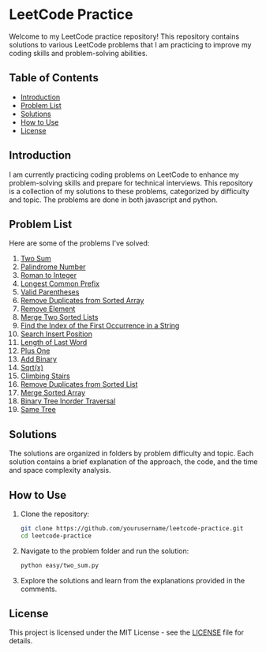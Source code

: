# LeetCode Practice

Welcome to my LeetCode practice repository! This repository contains solutions to various LeetCode problems that I am practicing to improve my coding skills and problem-solving abilities.

## Table of Contents

- [Introduction](#introduction)
- [Problem List](#problem-list)
- [Solutions](#solutions)
- [How to Use](#how-to-use)
- [License](#license)

## Introduction

I am currently practicing coding problems on LeetCode to enhance my problem-solving skills and prepare for technical interviews. This repository is a collection of my solutions to these problems, categorized by difficulty and topic. The problems are done in both javascript and python.

## Problem List

Here are some of the problems I've solved:

1. [Two Sum](https://leetcode.com/problems/two-sum/)
2. [Palindrome Number](https://leetcode.com/problems/palindrome-number/)
3. [Roman to Integer](https://leetcode.com/problems/roman-to-integer/description/)
4. [Longest Common Prefix](https://leetcode.com/problems/longest-common-prefix/)
5. [Valid Parentheses](https://leetcode.com/problems/valid-parentheses/)
6. [Remove Duplicates from Sorted Array](https://leetcode.com/problems/remove-duplicates-from-sorted-array/description/)
7. [Remove Element](https://leetcode.com/problems/remove-element/description/)
8. [Merge Two Sorted Lists](https://leetcode.com/problems/merge-two-sorted-lists/description/)
9. [Find the Index of the First Occurrence in a String](https://leetcode.com/problems/find-the-index-of-the-first-occurrence-in-a-string/description/)
10. [Search Insert Position](https://leetcode.com/problems/search-insert-position/)
11. [Length of Last Word](https://leetcode.com/problems/length-of-last-word/description/)
12. [Plus One](https://leetcode.com/problems/plus-one/description/)
13. [Add Binary](https://leetcode.com/problems/add-binary/description/)
14. [Sqrt(x)](https://leetcode.com/problems/sqrtx/description/)
15. [Climbing Stairs](https://leetcode.com/problems/climbing-stairs/description/)
16. [Remove Duplicates from Sorted List](https://leetcode.com/problems/remove-duplicates-from-sorted-list/description/)
17. [Merge Sorted Array](https://leetcode.com/problems/merge-sorted-array/description/)
18. [Binary Tree Inorder Traversal](https://leetcode.com/problems/binary-tree-inorder-traversal/description/)
19. [Same Tree](https://leetcode.com/problems/same-tree/description/)
 

## Solutions

The solutions are organized in folders by problem difficulty and topic. Each solution contains a brief explanation of the approach, the code, and the time and space complexity analysis.

## How to Use

1. Clone the repository:
    ```bash
    git clone https://github.com/yourusername/leetcode-practice.git
    cd leetcode-practice
    ```

2. Navigate to the problem folder and run the solution:
    ```bash
    python easy/two_sum.py
    ```

3. Explore the solutions and learn from the explanations provided in the comments.

## License

This project is licensed under the MIT License - see the [LICENSE](LICENSE) file for details.
